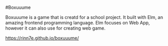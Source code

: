 #Boxuuume

Boxuuume is a game that is creatd for a school project. It built with Elm, an amazing frontend programming language. Elm focuses on Web App, however it can also use for creating web game.

https://rinn7e.github.io/boxuuume/
